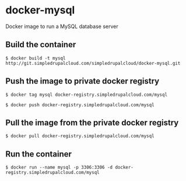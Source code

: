 docker-mysql
============

Docker image to run a MySQL database server

Build the container
-------------------

`$ docker build -t mysql http://git.simpledrupalcloud.com/simpledrupalcloud/docker-mysql.git`

Push the image to private docker registry
-----------------------------------------

`$ docker tag mysql docker-registry.simpledrupalcloud.com/mysql`

`$ docker push docker-registry.simpledrupalcloud.com/mysql`

Pull the image from the private docker registry
-----------------------------------------------

`$ docker pull docker-registry.simpledrupalcloud.com/mysql`

Run the container
-----------------

`$ docker run --name mysql -p 3306:3306 -d docker-registry.simpledrupalcloud.com/mysql`